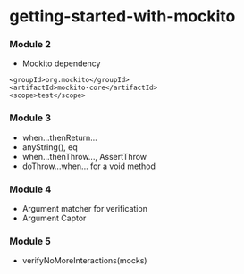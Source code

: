 # getting-started-with-mockito

### Module 2
* Mockito dependency
```
<groupId>org.mockito</groupId>
<artifactId>mockito-core</artifactId>
<scope>test</scope>
```

### Module 3
* when...thenReturn...
* anyString(), eq
* when...thenThrow..., AssertThrow
* doThrow...when... for a void method

### Module 4
* Argument matcher for verification
* Argument Captor

### Module 5
* verifyNoMoreInteractions(mocks)
